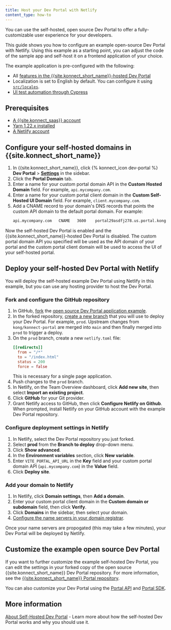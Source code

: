 ```yaml
---
title: Host your Dev Portal with Netlify
content_type: how-to
---
```


You can use the self-hosted, open source Dev Portal to offer a fully-customizable user experience for your developers.

This guide shows you how to configure an example open-source Dev Portal with Netlify. Using this example as a starting point, you can adjust the code of the sample app and self-host it on a frontend application of your choice.

The example application is pre-configured with the following:
* All [features in the {{site.konnect_short_name}}-hosted Dev Portal](/konnect/dev-portal/customization/)
* Localization is set to English by default. You can configure it using [`src/locales`](https://github.com/Kong/konnect-portal/tree/main/src/locales).
* [UI test automation through Cypress](https://github.com/Kong/konnect-portal/tree/main/cypress)

## Prerequisites

* [A {{site.konnect_saas}} account](/konnect/getting-started/access-account/)
* [Yarn 1.22.x installed](https://classic.yarnpkg.com/lang/en/docs/install/#mac-stable)
* [A Netlify account](https://www.netlify.com/)

## Configure your self-hosted domains in {{site.konnect_short_name}}

1. In {{site.konnect_short_name}}, click {% konnect_icon dev-portal %} **Dev Portal** > [**Settings**](https://cloud.konghq.com/portal/portal-settings) in the sidebar.
1. Click the **Portal Domain** tab.
1. Enter a name for your custom portal domain API in the **Custom Hosted Domain** field. For example, `api.mycompany.com`. 
1. Enter a name for your custom portal client domain in the **Custom Self-Hosted UI Domain** field. For example, `client.mycompany.com`.
1. Add a CNAME record to your domain's DNS records that points the custom API domain to the default portal domain. For example:
    ```sh
    api.mycompany.com   CNAME   3600    portal29asdfj278.us.portal.konghq.com
    ```

Now the self-hosted Dev Portal is enabled and the {{site.konnect_short_name}}-hosted Dev Portal is disabled. The custom portal domain API you specified will be used as the API domain of your portal and the custom portal client domain will be used to access the UI of your self-hosted portal.

## Deploy your self-hosted Dev Portal with Netlify

You will deploy the self-hosted example Dev Portal using Netlify in this example, but you can use any hosting provider to host the Dev Portal.

### Fork and configure the GitHub repository

1. In GitHub, [fork](https://docs.github.com/get-started/quickstart/fork-a-repo) the [open source Dev Portal application example](https://github.com/Kong/konnect-portal).
1. In the forked repository, [create a new branch](https://docs.github.com/en/pull-requests/collaborating-with-pull-requests/proposing-changes-to-your-work-with-pull-requests/creating-and-deleting-branches-within-your-repository#creating-a-branch) that you will use to deploy your Dev Portal. For example, `prod`. 
    Upstream changes from `kong/konnect-portal` are merged into `main` and then finally merged into `prod` to trigger a deploy.
1. On the `prod` branch, create a new `netlify.toml` file:
    ```toml
    [[redirects]]
      from = "/*"
      to = "/index.html"
      status = 200
      force = false
    ```
    This is necessary for a single page application.
1. Push changes to the `prod` branch.
1. In Netlify, on the Team Overview dashboard, click **Add new site**, then select **Import an existing project**. 
1. Click **GitHub** for your Git provider.
1. Grant Netlify access to GitHub, then click **Configure Netlify on Github**. When prompted, install Netlify on your GitHub account with the example Dev Portal repository.

### Configure deployment settings in Netlify

1. In Netlify, select the Dev Portal repository you just forked.
1. Select **prod** from the **Branch to deploy** drop-down menu.
1. Click **Show advanced**. 
1. In the **Environment variables** section, click **New variable**.
1. Enter `VITE_PORTAL_API_URL` in the **Key** field and your custom portal domain API (`api.mycompany.com`) in the **Value** field.
1. Click **Deploy site**. 

### Add your domain to Netlify

1. In Netlify, click **Domain settings**, then **Add a domain**.
1. Enter your custom portal client domain in the **Custom domain or subdomain** field, then click **Verify**.
1. Click **Domains** in the sidebar, then select your domain.
1. [Configure the name servers in your domain registrar](https://docs.netlify.com/domains-https/netlify-dns/delegate-to-netlify/).

Once your name servers are propogated (this may take a few minutes), your Dev Portal will be deployed by Netlify.

## Customize the example open source Dev Portal 

If you want to further customize the example self-hosted Dev Portal, you can edit the settings in your forked copy of the open source {{site.konnect_short_name}} Dev Portal repository. For more information, see the [{{site.konnect_short_name}} Portal repository](https://github.com/Kong/konnect-portal).  

You can also customize your Dev Portal using the [Portal API](/konnect/api/portal/v2/) and [Portal SDK](https://www.npmjs.com/package/@kong/sdk-portal-js). 

## More information

[About Self-Hosted Dev Portal](/konnect/dev-portal/customization/self-hosted-portal/) - Learn more about how the self-hosted Dev Portal works and why you should use it.
